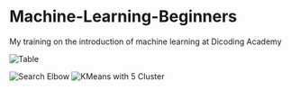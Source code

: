 # Machine-Learning-Beginners
My training on the introduction of machine learning at Dicoding Academy

   ![Table](https://user-images.githubusercontent.com/43465830/96352058-a87ba800-10ea-11eb-820d-2ac93e5b4994.PNG)



![Search Elbow](https://user-images.githubusercontent.com/43465830/96351991-f348f000-10e9-11eb-9678-3dc9d10defd6.PNG)
![KMeans with 5 Cluster](https://user-images.githubusercontent.com/43465830/96352068-b2051000-10ea-11eb-84c4-6a8148a35110.PNG)
